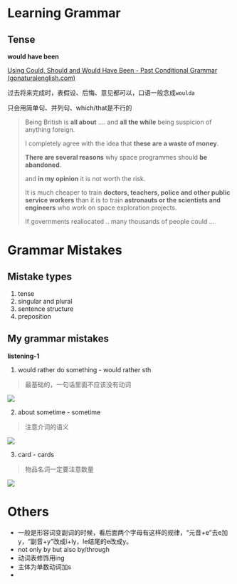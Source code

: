 # Learning Grammar

## Tense

**would have been**

[Using Could, Should and Would Have Been - Past Conditional Grammar (gonaturalenglish.com)](https://gonaturalenglish.com/past-conditional-english-grammar/)

过去将来完成时，表假设、后悔、意见都可以，口语一般念成`woulda`



只会用简单句、并列句、which/that是不行的

> Being British is **all about** .... and **all the while** being suspicion of anything foreign.
>
> I completely agree with the idea that **these are a waste of money**.
>
> **There are several reasons** why space programmes should **be abandoned**.
>
> and **in my opinion** it is not worth the risk.
>
> It is much cheaper to train **doctors, teachers, police and other public service workers** than it is to train **astronauts or the scientists and engineers** who work on space exploration projects.
>
> If governments reallocated .. many thousands of people could ...

# Grammar Mistakes

## Mistake types

1. tense
2. singular and plural
3. sentence structure
4. preposition

## My grammar mistakes

**listening-1**

1. would rather do something - would rather sth

> 最基础的，一句话里面不应该没有动词

![](http://pic.netpunk.space/images/2022/11/15/20221115182543.png)

2. about sometime - sometime

> 注意介词的语义

![](http://pic.netpunk.space/images/2022/11/15/20221115204115.png)

3. card - cards

> 物品名词一定要注意数量

![](http://pic.netpunk.space/images/2022/11/15/20221115204236.png)

# Others

* 一般是形容词变副词的时候，看后面两个字母有这样的规律，“元音+e”去e加y，“副音+y”改成i+ly，le结尾的e改成y。
* not only by but also by/through
* 动词表修饰用ing
* 主体为单数动词加s
* 

